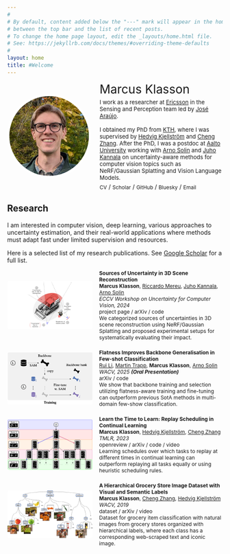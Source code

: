 ```yaml
---
#
# By default, content added below the "---" mark will appear in the home page
# between the top bar and the list of recent posts.
# To change the home page layout, edit the _layouts/home.html file.
# See: https://jekyllrb.com/docs/themes/#overriding-theme-defaults
#
layout: home
title: #Welcome
---
```



<div class="profile">
  <img src="images/marcusklasson_2024.jpg" alt="Marcus Klasson" class="profile-image">
  <div class="profile-text">
    <p class="profile-name">Marcus Klasson</p>
    <p class="profile-bio"> I work as a researcher at <a href="https://www.ericsson.com/en" target="_blank">Ericsson</a>  in the Sensing and Perception team led by <a href="http://www.josearaujo.org/" target="_blank">José Araújo</a>. <br><br>
	  I obtained my PhD from <a href="https://www.kth.se/en" target="_blank">KTH</a>, where I was supervised by <a href="https://www.kth.se/profile/hedvig" target="_blank">Hedvig Kjellström</a> and <a href="https://cheng-zhang.org/" target="_blank">Cheng Zhang</a>. 
    After the PhD, I was a postdoc at <a href="https://www.aalto.fi/en" target="_blank">Aalto University</a> working with <a href="https://users.aalto.fi/~asolin/" target="_blank">Arno Solin</a> and <a href="https://users.aalto.fi/~kannalj1/" target="_blank">Juho Kannala</a> on uncertainty-aware methods for computer vision topics such as NeRF/Gaussian Splatting and Vision Language Models. 
    </p>
    <div class="profile-links">
      <a href="https://marcusklasson.github.io/files/cv_march2024.pdf" target="_blank">CV</a> /
      <a href="https://scholar.google.com/citations?user=H9VHxP4AAAAJ&h" target="_blank">Scholar</a> /
      <a href="https://github.com/marcusklasson" target="_blank">GitHub</a> /
      <a href="https://bsky.app/profile/marcusklasson.bsky.social" target="_blank">Bluesky</a> /
      <a href="mailto:marcusklasson@hotmail.com" target="_blank">Email</a>
    </div>
  </div>
</div>

<style>
.profile {
  display: flex;
  align-items: center;
  gap: 20px;
  margin-bottom: 20px;
}

.profile-image {
  width: 186px;
  height: 186px;
  border-radius: 50%;
  border: 5px solid white;
}

.profile-text {
  max-width: 600px;
}

.profile-name {
  font-size: 28px;
  font-weight: normal;
  margin: 0;
}

.profile-bio {
  font-size: 13px;
  margin: 5px 0;
}

.profile-links a {
  margin-right: 0px;
  text-decoration: none;
  font-size: 12px;
}
</style>


## Research

I am interested in computer vision, deep learning, various approaches to uncertainty estimation, and their real-world applications where methods must adapt fast under limited supervision and resources. 

Here is a selected list of my research publications. See <a href="https://scholar.google.com/citations?user=H9VHxP4AAAAJ&h" target="_blank">Google Scholar</a> for a full list.  

<div class="publications">

  <div class="publication">
    <img src="images/publications/sources.png" alt="Paper 2 Image" class="publication-image">
    <div class="publication-text">
      <strong>Sources of Uncertainty in 3D Scene Reconstruction</strong><br>
      <strong>Marcus Klasson</strong>, <a href="https://scholar.google.com/citations?user=UVziXI0AAAAJ" target="_blank">Riccardo Mereu</a>, <a href="https://users.aalto.fi/~kannalj1/" target="_blank">Juho Kannala</a>, <a href="https://users.aalto.fi/~asolin/" target="_blank">Arno Solin</a> <br>
      <em>ECCV Workshop on Uncertainty for Computer Vision, 2024</em><br>
      <div class="publication-links">
      	<a href="https://aaltoml.github.io/uncertainty-nerf-gs/" target="_blank">project page</a> /
        <a href="https://arxiv.org/abs/2409.06407" target="_blank">arXiv</a> /
        <a href="https://github.com/AaltoML/uncertainty-nerf-gs" target="_blank">code</a> 
      </div>
      We categorized sources of uncertainties in 3D scene reconstruction using NeRF/Gaussian Splatting and proposed experimental setups for systematically evaluating their impact. 
    </div>
  </div>

  <div class="publication">
    <img src="images/publications/flatness-small.png" alt="Paper 2 Image" class="publication-image">
    <div class="publication-text">
      <strong>Flatness Improves Backbone Generalisation in Few-shot Classification</strong><br>
       <a href="https://ruili-pml.github.io/" target="_blank">Rui Li</a>, <a href="https://trappmartin.github.io/website/" target="_blank">Martin Trapp</a>, <strong>Marcus Klasson</strong>, <a href="https://users.aalto.fi/~asolin/" target="_blank">Arno Solin</a> <br>
      <em>WACV, 2025 <strong>(Oral Presentation)</strong> </em> <br>
      <div class="publication-links">
        <a href="https://arxiv.org/abs/2404.07696" target="_blank">arXiv</a> /
        <a href="https://github.com/AaltoML/FlatFSL" target="_blank">code</a> 
      </div>
      We show that backbone training and selection utilizing flatness-aware training and fine-tuning can outperform previous SotA methods in multi-domain few-show classification. 
    </div>
  </div>

  <div class="publication">
    <img src="images/publications/replayschedule_tree.png" alt="Paper 2 Image" class="publication-image">
    <div class="publication-text">
      <strong>Learn the Time to Learn: Replay Scheduling in Continual Learning</strong><br>
      <strong>Marcus Klasson</strong>, <a href="https://www.kth.se/profile/hedvig" target="_blank">Hedvig Kjellström</a>, <a href="https://cheng-zhang.org/" target="_blank">Cheng Zhang</a> <br>
      <em>TMLR, 2023</em><br>
      <div class="publication-links">
      	<a href="https://openreview.net/forum?id=Q4aAITDgdP" target="_blank">openreview</a> /
        <a href="https://arxiv.org/abs/2209.08660" target="_blank">arXiv</a> / 
        <a href="https://github.com/marcusklasson/replay_scheduling" target="_blank">code</a> / 
        <a href="https://www.youtube.com/watch?v=huCX46HqMl4" target="_blank">video</a> 
      </div>
      Learning schedules over which tasks to replay at different times in continual learning can outperform replaying all tasks equally or using heuristic scheduling rules.  
    </div>
  </div>

  <div class="publication">
    <img src="images/publications/wacv_intro.jpg" alt="Paper 2 Image" class="publication-image">
    <div class="publication-text">
      <strong>A Hierarchical Grocery Store Image Dataset with Visual and Semantic Labels</strong><br>
      <strong>Marcus Klasson</strong>, <a href="https://cheng-zhang.org/" target="_blank">Cheng Zhang</a>, <a href="https://www.kth.se/profile/hedvig" target="_blank">Hedvig Kjellström</a> <br>
      <em>WACV, 2019</em><br>
      <div class="publication-links">
        <a href="https://github.com/marcusklasson/GroceryStoreDataset" target="_blank">dataset</a> /
        <a href="https://arxiv.org/abs/1901.00711" target="_blank">arXiv</a> /  
        <a href="https://youtu.be/aTCK0OWil-A" target="_blank">video</a> 
      </div>
      Dataset for grocery item classification with natural images from grocery stores organized with hierarchical labels, where each class has a corresponding web-scraped text and iconic image.   
    </div>
  </div>

</div>

<style>
.publications {
  display: flex;
  flex-direction: column;
  gap: 20px;
}

.publication {
  display: flex;
  align-items: center;
}

.publication-image {
  width: 200px;
  height: auto; 
  margin-right: 15px;
  border-radius: 5px;
  object-fit: scale-down; /* Crop the image to fit the container, maintaining aspect ratio */
}

.publication-image-square {
  width: 160px;
  height: auto; 
  margin-right: 15px;
  border-radius: 5px;
}

.publication-text {
  max-width: 600px;
  font-size: 12px;
}

.publication-links a {
  margin-right: 0px;
  text-decoration: none;
}
</style>



<!-- 
I am a postdoctoral researcher at the Computer Science department of Aalto University in Finland, 
where I am supervised by Prof. [Arno Solin](https://users.aalto.fi/~asolin/) and Prof. [Juho Kannala](https://users.aalto.fi/~kannalj1/). 
My research project is on Uncertainty Quantification in Deep Vision Models and is funded by [FCAI](https://fcai.fi/). 

Before joining Aalto, I obtained my PhD at the [divison of Robotics, Perception, and Learning (RPL)](https://www.kth.se/is/rpl/) 
at KTH Royal Institute of Technology in Stockholm, Sweden, 
where I was supervised by Prof. [Hedvig Kjellström](https://www.kth.se/profile/hedvig) and Dr. [Cheng Zhang](https://cheng-zhang.org/). 
-->

<!--
<br clear="left"/>

I am a postdoctoral researcher at the Computer Science department in Aalto University, working mainly with [Arno Solin](https://users.aalto.fi/~asolin/) and [Juho Kannala](https://users.aalto.fi/~kannalj1/). 
My research project is focused on developing uncertainty-aware methods for computer vision applications and is funded by [FCAI](https://fcai.fi/). 
I am interested in 3D computer vision, deep learning, probabilistic methods for uncertainty estimation, and their real-world applications where the developed method must adapt fast under limited supervision and resources.  



I obtained my PhD from KTH Royal Institute of Technology in Sweden, 
where I was supervised by [Hedvig Kjellström](https://www.kth.se/profile/hedvig) and [Cheng Zhang](https://cheng-zhang.org/). 
My thesis was motivated from assisting visually impaired people using computer vision, where I focused on image classification of groceries and continual learning.
My PhD experience taught me to aim for formulating research questions based on real-world needs to recognize what challenges should be tackled to reach certain goals. 
-->



<!-- 
## **News**

* **2024-10-31**: Three workshop papers accepted at Neurips that are from fun projects that I am involved in: 
    * [Probabilistic Active Few-Shot Learning in Vision-Language Models](https://openreview.net/forum?id=sSX9wLMSJT&referrer=%5BAuthor%20Console%5D(%2Fgroup%3Fid%3DNeurIPS.cc%2F2024%2FWorkshop%2FBDU%2FAuthors%23your-submissions))
    * [Posterior Inferred, Now What? Streamlining Prediction in Bayesian Deep Learning](https://openreview.net/forum?id=cx9TXPTzt9&referrer=%5BAuthor%20Console%5D(%2Fgroup%3Fid%3DNeurIPS.cc%2F2024%2FWorkshop%2FBDU%2FAuthors%23your-submissions))
    * [Differentially Private Continual Learning using Pre-Trained Models](https://openreview.net/forum?id=8Xdu4IyTSP&referrer=%5BAuthor%20Console%5D(%2Fgroup%3Fid%3DNeurIPS.cc%2F2024%2FWorkshop%2FContinual_FoMo%2FAuthors%23your-submissions))


#### **News**

* **2023-02-01.** I have relocated to Helsinki in Finland and started working as a postdoc at Aalto University supervised by 
Prof. [Arno Solin](https://users.aalto.fi/~asolin/) and 
Prof. [Juho Kannala](https://users.aalto.fi/~kannalj1/).  

* **2022-11-08.** I have passed my thesis defense and obtained my PhD degree! Special thanks to my opponent Prof. Davide Bacciu; my grading committee members Prof. Serge Belongie, Prof. Per-Erik Forssén, and Prof. Nataša Sladoje; my chairperson Danica Kragic and my supervisors Prof. Hedvig Kjellström and Dr. Cheng Zhang. 
[PDF Link to thesis](https://marcusklasson.github.io/files/phdthesis_MarcusKlasson.pdf), [Slides](https://marcusklasson.github.io/files/phdthesis_slides.pdf)
-->

<!--
* **2022-10-24.** I will defend my thesis on November 8. 
The defense starts at 9.00 (Swedish time) in Room F3 at KTH Campus and will also be on [Zoom](https://kth-se.zoom.us/j/61189313070).<br> 
[PDF Link to thesis](https://marcusklasson.github.io/files/phdthesis_MarcusKlasson.pdf),
[Info about event at kth.se](https://www.kth.se/en/om/mot/kalender/fine-grained-and-continual-visual-recognition-for-assisting-visually-impaired-people-1.1199637?date=2022-11-08&orgdate=2022-11-08&length=1&orglength=1).
-->

<!--
**Summary of PhD research:**
*My PhD research has been on developing computer vision methods for assisting people with visual impairment. 
Early on, my research focused on the study of image classification for visual assistance when grocery shopping using a mobile phone. 
Here, we applied a variational autoencoder for fusing mobile phone images together with web-scraped images and text descriptions of groceries to train more accurate classifiers, compared to training with mobile phone images only. 
More recently, I have worked with replay-based continual learning motivated by mitigating catastrophic forgetting of image classifiers in user personalization scenarios. 
Our focus has been on showing the benefits of scheduling which tasks to replay at different time intervals, which is necessary in scenarios where the number of tasks exceeds the replay memory size. 
Currently, we are aiming to use reinforcement learning for learning replay scheduling policies that can generalize better than replaying all seen tasks equally.*
-->
